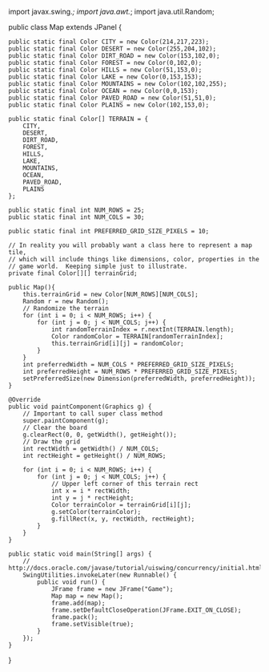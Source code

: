 
import javax.swing.*;
import java.awt.*;
import java.util.Random;

public class Map extends JPanel {

    public static final Color CITY = new Color(214,217,223);
    public static final Color DESERT = new Color(255,204,102);
    public static final Color DIRT_ROAD = new Color(153,102,0);
    public static final Color FOREST = new Color(0,102,0);
    public static final Color HILLS = new Color(51,153,0);
    public static final Color LAKE = new Color(0,153,153);
    public static final Color MOUNTAINS = new Color(102,102,255);
    public static final Color OCEAN = new Color(0,0,153);
    public static final Color PAVED_ROAD = new Color(51,51,0);
    public static final Color PLAINS = new Color(102,153,0);

    public static final Color[] TERRAIN = {
        CITY,
        DESERT,
        DIRT_ROAD,
        FOREST,
        HILLS,
        LAKE,
        MOUNTAINS,
        OCEAN,
        PAVED_ROAD,
        PLAINS
    };

    public static final int NUM_ROWS = 25;
    public static final int NUM_COLS = 30;

    public static final int PREFERRED_GRID_SIZE_PIXELS = 10;

    // In reality you will probably want a class here to represent a map tile,
    // which will include things like dimensions, color, properties in the
    // game world.  Keeping simple just to illustrate.
    private final Color[][] terrainGrid;

    public Map(){
        this.terrainGrid = new Color[NUM_ROWS][NUM_COLS];
        Random r = new Random();
        // Randomize the terrain
        for (int i = 0; i < NUM_ROWS; i++) {
            for (int j = 0; j < NUM_COLS; j++) {
                int randomTerrainIndex = r.nextInt(TERRAIN.length);
                Color randomColor = TERRAIN[randomTerrainIndex];
                this.terrainGrid[i][j] = randomColor;
            }
        }
        int preferredWidth = NUM_COLS * PREFERRED_GRID_SIZE_PIXELS;
        int preferredHeight = NUM_ROWS * PREFERRED_GRID_SIZE_PIXELS;
        setPreferredSize(new Dimension(preferredWidth, preferredHeight));
    }

    @Override
    public void paintComponent(Graphics g) {
        // Important to call super class method
        super.paintComponent(g);
        // Clear the board
        g.clearRect(0, 0, getWidth(), getHeight());
        // Draw the grid
        int rectWidth = getWidth() / NUM_COLS;
        int rectHeight = getHeight() / NUM_ROWS;

        for (int i = 0; i < NUM_ROWS; i++) {
            for (int j = 0; j < NUM_COLS; j++) {
                // Upper left corner of this terrain rect
                int x = i * rectWidth;
                int y = j * rectHeight;
                Color terrainColor = terrainGrid[i][j];
                g.setColor(terrainColor);
                g.fillRect(x, y, rectWidth, rectHeight);
            }
        }
    }

    public static void main(String[] args) {
        // http://docs.oracle.com/javase/tutorial/uiswing/concurrency/initial.html
        SwingUtilities.invokeLater(new Runnable() {
            public void run() {
                JFrame frame = new JFrame("Game");
                Map map = new Map();
                frame.add(map);
                frame.setDefaultCloseOperation(JFrame.EXIT_ON_CLOSE);
                frame.pack();
                frame.setVisible(true);
            }
        });
    }
}
